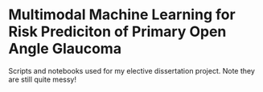 # Multimodal Machine Learning for Risk Prediciton of Primary Open Angle Glaucoma

Scripts and notebooks used for my elective dissertation project. Note they are still quite messy!

